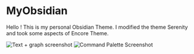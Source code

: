 # MyObsidian
Hello ! This is my personal Obsidian Theme. 
I modified the theme Serenity and took some aspects of Encore Theme. 

![Text + graph screenshot](https://github.com/Kitmoon/MyObsidian/assets/81850673/0f5a0d7e-1959-493e-87ad-594c5742ca38)
![Command Palette Screenshot](https://github.com/Kitmoon/MyObsidian/assets/81850673/024dcd30-9a36-4c46-92b2-e7e1c16e7b8a)

